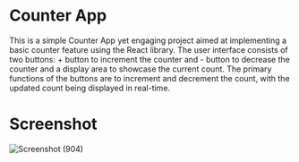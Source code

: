 # Counter App
This is a simple Counter App yet engaging project aimed at implementing a basic counter feature using the React library.
The user interface consists of two buttons: + button to increment the counter and - button to decrease the counter and a display area to showcase the current count. The primary functions of the buttons are to increment and decrement the count, with the updated count being displayed in real-time.

# Screenshot
![Screenshot (904)](https://github.com/kumar-aditya101/React-Redux-counterApp/assets/102309758/83bfa698-e2f7-473c-b7b9-3f9bb906d40a)
